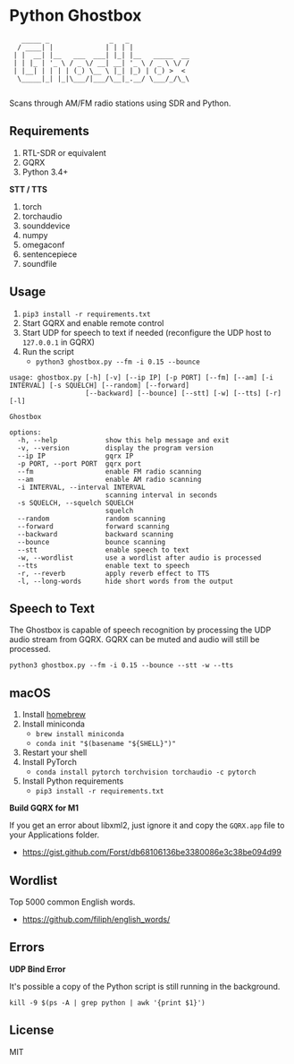 Python Ghostbox
===

```
   _____ _               _   _               
  / ____| |             | | | |              
 | |  __| |__   ___  ___| |_| |__   _____  __
 | | |_ | '_ \ / _ \/ __| __| '_ \ / _ \ \/ /
 | |__| | | | | (_) \__ \ |_| |_) | (_) >  < 
  \_____|_| |_|\___/|___/\__|_.__/ \___/_/\_\
                                             
```

Scans through AM/FM radio stations using SDR and Python.

Requirements
---

1. RTL-SDR or equivalent
1. GQRX
1. Python 3.4+

**STT / TTS**

1. torch
1. torchaudio
1. sounddevice
1. numpy
1. omegaconf
1. sentencepiece
1. soundfile

Usage
---

1. `pip3 install -r requirements.txt`
1. Start GQRX and enable remote control
1. Start UDP for speech to text if needed (reconfigure the UDP host to `127.0.0.1` in GQRX)
1. Run the script
   - `python3 ghostbox.py --fm -i 0.15 --bounce`

```
usage: ghostbox.py [-h] [-v] [--ip IP] [-p PORT] [--fm] [--am] [-i INTERVAL] [-s SQUELCH] [--random] [--forward]
                   [--backward] [--bounce] [--stt] [-w] [--tts] [-r] [-l]

Ghostbox

options:
  -h, --help            show this help message and exit
  -v, --version         display the program version
  --ip IP               gqrx IP
  -p PORT, --port PORT  gqrx port
  --fm                  enable FM radio scanning
  --am                  enable AM radio scanning
  -i INTERVAL, --interval INTERVAL
                        scanning interval in seconds
  -s SQUELCH, --squelch SQUELCH
                        squelch
  --random              random scanning
  --forward             forward scanning
  --backward            backward scanning
  --bounce              bounce scanning
  --stt                 enable speech to text
  -w, --wordlist        use a wordlist after audio is processed
  --tts                 enable text to speech
  -r, --reverb          apply reverb effect to TTS
  -l, --long-words      hide short words from the output
```

Speech to Text
---

The Ghostbox is capable of speech recognition by processing the UDP audio stream from GQRX. GQRX can be muted and audio will still be processed.

```
python3 ghostbox.py --fm -i 0.15 --bounce --stt -w --tts
```

macOS
---

1. Install [homebrew](https://brew.sh/)
1. Install miniconda
   - `brew install miniconda`
   - `conda init "$(basename "${SHELL}")"`
1. Restart your shell
1. Install PyTorch
   - `conda install pytorch torchvision torchaudio -c pytorch`
1. Install Python requirements
   - `pip3 install -r requirements.txt`

**Build GQRX for M1**

If you get an error about libxml2, just ignore it and copy the `GQRX.app` file to your Applications folder.

- https://gist.github.com/Forst/db68106136be3380086e3c38be094d99

Wordlist
---

Top 5000 common English words.

- https://github.com/filiph/english_words/

Errors
---

**UDP Bind Error**

It's possible a copy of the Python script is still running in the background.

```
kill -9 $(ps -A | grep python | awk '{print $1}')
```

License
---

MIT
